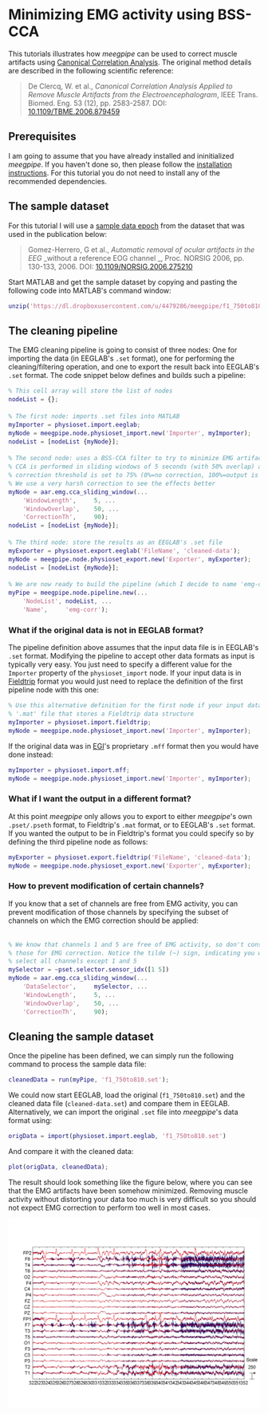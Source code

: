 Minimizing EMG activity using BSS-CCA
===

This tutorials illustrates how _meegpipe_ can be used to correct muscle
artifacts using [Canonical Correlation Analysis][cca]. The original method
details are described in the following scientific reference:

> De Clercq, W. et al., _Canonical Correlation Analysis Applied to Remove Muscle
Artifacts from the Electroencephalogram_, IEEE Trans. Biomed. Eng. 53 (12), pp.
2583-2587. DOI: [10.1109/TBME.2006.879459](http://dx.doi.org/10.1109/TBME.2006.879459)

[cca]: http://en.wikipedia.org/wiki/Canonical_correlation

## Prerequisites

I am going to assume that you have already installed and ininitialized
_meegpipe_. If you haven't done so, then please follow the [installation
instructions](http://germangh.com/meegpipe). For this tutorial you do not need
to install any of the recommended dependencies.

## The sample dataset

For this tutorial I will use a [sample data epoch][data] from the dataset that
was used in the publication below:

[data]: https://dl.dropboxusercontent.com/u/4479286/meegpipe/f1_750to810.set

> Gomez-Herrero, G et al., _Automatic removal of ocular artifacts in the EEG_
> _without a reference EOG channel _, Proc. NORSIG 2006, pp. 130-133, 2006.
> DOI:
> [10.1109/NORSIG.2006.275210](http://dx.doi.org/10.1109/NORSIG.2006.275210)

Start MATLAB and get the sample dataset by copying and pasting the following
code into MATLAB's command window:

````matlab
unzip('https://dl.dropboxusercontent.com/u/4479286/meegpipe/f1_750to810.zip');
````

## The cleaning pipeline

The EMG cleaning pipeline is going to consist of three nodes: One for importing
the data (in EEGLAB's `.set` format), one for performing the cleaning/filtering
operation, and one to export the result back into EEGLAB's `.set` format. The
code snippet below defines and builds such a pipeline:

````matlab
% This cell array will store the list of nodes
nodeList = {};

% The first node: imports .set files into MATLAB
myImporter = physioset.import.eeglab;
myNode = meegpipe.node.physioset_import.new('Importer', myImporter);
nodeList = [nodeList {myNode}];

% The second node: uses a BSS-CCA filter to try to minimize EMG artifacts
% CCA is performed in sliding windows of 5 seconds (with 50% overlap) and the
% correction threshold is set to 75% (0%=no correction, 100%=output is flat).
% We use a very harsh correction to see the effects better
myNode = aar.emg.cca_sliding_window(...
    'WindowLength',     5, ...
    'WindowOverlap',    50, ...
    'CorrectionTh',     90);
nodeList = [nodeList {myNode}];

% The third node: store the results as an EEGLAB's .set file
myExporter = physioset.export.eeglab('FileName', 'cleaned-data');
myNode = meegpipe.node.physioset_export.new('Exporter', myExporter);
nodeList = [nodeList {myNode}];

% We are now ready to build the pipeline (which I decide to name 'emg-corr')
myPipe = meegpipe.node.pipeline.new(...
    'NodeList', nodeList, ...
    'Name',     'emg-corr');
````

### What if the original data is not in EEGLAB format?

The pipeline definition above assumes that the input data file is in EEGLAB's
`.set` format. Modifying the pipeline to accept other data formats as input is
typically very easy. You just need to specify a different value for the
`Importer` property of the `physioset_import` node. If your input data is in
[Fieldtrip][ftrip] format you would just need to replace the definition of the
first pipeline node with this one:

[ftrip]: http://fieldtrip.fcdonders.nl/

````matlab
% Use this alternative definition for the first node if your input data is a
% '.mat' file that stores a Fieldtrip data structure
myImporter = physioset.import.fieldtrip;
myNode = meegpipe.node.physioset_import.new('Importer', myImporter);
````

If the original data was in [EGI][egi]'s proprietary `.mff` format then you
would have done instead:

[egi]: http://www.egi.com/

````matlab
myImporter = physioset.import.mff;
myNode = meegpipe.node.physioset_import.new('Importer', myImporter);
````

### What if I want the output in a different format?

At this point _meegpipe_ only allows you to export to either _meegpipe_'s own
`.pset/.pseth` format, to Fieldtrip's `.mat` format, or to EEGLAB's `.set`
format. If you wanted the output to be in Fieldtrip's format you could specify
so by defining the third pipeline node as follows:

````matlab
myExporter = physioset.export.fieldtrip('FileName', 'cleaned-data');
myNode = meegpipe.node.physioset_export.new('Exporter', myExporter);
````


### How to prevent modification of certain channels?

If you know that a set of channels are free from EMG activity, you can 
prevent modification of those channels by specifying the subset of channels 
on which the EMG correction should be applied:

````matlab

% We know that channels 1 and 5 are free of EMG activity, so don't consider 
% those for EMG correction. Notice the tilde (~) sign, indicating you want to
% select all channels except 1 and 5
mySelector = ~pset.selector.sensor_idx([1 5])
myNode = aar.emg.cca_sliding_window(...
    'DataSelector',     mySelector, ...
    'WindowLength',     5, ...
    'WindowOverlap',    50, ...
    'CorrectionTh',     90);

````


## Cleaning the sample dataset

Once the pipeline has been defined, we can simply run the following command to
process the sample data file:

````matlab
cleanedData = run(myPipe, 'f1_750to810.set');
````
We could now start EEGLAB, load the original (`f1_750to810.set`) and the cleaned
data file (`cleaned-data.set`) and compare them in EEGLAB. Alternatively, we can
import the original `.set` file into _meegpipe_'s data format using:

````matlab
origData = import(physioset.import.eeglab, 'f1_750to810.set')
````

And compare it with the cleaned data:

````matlab
plot(origData, cleanedData);
````

The result should look something like the figure below, where you can see that
the EMG artifacts have been somehow minimized. Removing muscle activity without
distorting your data too much is very difficult so you should not expect
EMG correction to perform too well in most cases.

![EMG-cleaned data](./emg-cleaned.png "EMG-cleaned data")
